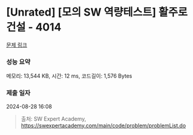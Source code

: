 # [Unrated] [모의 SW 역량테스트] 활주로 건설 - 4014 

[문제 링크](https://swexpertacademy.com/main/code/problem/problemDetail.do?contestProbId=AWIeW7FakkUDFAVH) 

### 성능 요약

메모리: 13,544 KB, 시간: 12 ms, 코드길이: 1,576 Bytes

### 제출 일자

2024-08-28 16:08



> 출처: SW Expert Academy, https://swexpertacademy.com/main/code/problem/problemList.do